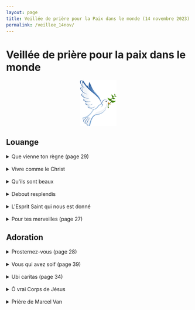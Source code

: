 ```yaml
---
layout: page
title: Veillée de prière pour la Paix dans le monde (14 novembre 2023)
permalink: /veillee_14nov/
---
```

# Veillée de prière pour la paix dans le monde

<p align="center">
  <img src="assets/images/image.png" width="20%">
</p>

## Louange


<details>
<summary> Que vienne ton règne (page 29) </summary>
  <br>
  <b>
R. Que vienne ton règne,<br>
Que ton Nom soit sanctifié,<br>
Sur la terre comme au ciel,<br>
Que ta volonté soit faite.<br>
Que coule en torrents<br>
Ton Esprit de vérité.<br>
Donne-nous ton espérance,<br>
Ton amour, ta sainteté.<br>
</b>
<br>
1/ Qui pourrait nous séparer<br>
De ton amour immense ?<br>
Qui pourrait nous détourner<br>
De ta miséricorde ?<br>
<br>
2/ Tu habites nos louanges,<br>
Tu inspires nos prières,<br>
Nous attires en ta présence<br>
Pour nous tourner vers nos frères.<br>
<br>
Pont :<br>
Délivre-nous de tout mal,<br>
Donne la paix à ce temps !<br>
Libère-nous du péché,<br>
Toi qui fais miséricorde !<br>
Rassure-nous dans l’épreuve,<br>
Nous espérons ton Royaume !<br>
Tu nous promets le bonheur,<br>
L’Avènement de Jésus !<br>
<br>
3/ Tu seras notre lumière,<br>
Il n’y aura plus de nuit.<br>
Ton Nom sera sur nos lèvres,<br>
De larmes, il n’y aura plus.<br>

</details>

<br>
<details>
<summary> Vivre comme le Christ </summary>
 <br>
 <b>
R. Vivre comme le Christ, toujours livré à l’amour,<br>
Pour aller son chemin de vie,<br>
Dans la confiance, la force et la louange.<br>
</b>
<br>
1/ Ne soyez pas ces ombres d’hommes<br>
Qui vont devant eux au hasard.<br>
Mais faites fructifier en vous<br>
Les dons que Dieu vous a donnés pour vivre.<br>
<br>
2/ Pour préparer votre avenir,<br>
Demandez simplement à̀ Dieu<br>
La force de bien accomplir<br>
Tout ce qu’il attendra de nous pour vivre<br>
<br>
3/ Tant que le souffle nous tient vie,<br>
Il nous faut bénir notre Dieu<br>
Nous chanterons sans nous lasser<br>
Son infinie miséricorde pour vivre<br>
<br>
4/ Soyez compatissants et bons<br>
Pour tous ceux qui souffrent et qui pleurent<br>
Vous savez que votre bonheur<br>
Est de semer la joie de Dieu pour vivre<br>
<br>
5/ Avec un cœur plein de confiance,<br>
Remettez à Dieu votre vie<br>
Ayez foi en sa providence,<br>
C’est son amour qui nous conduit pour vivre.<br>
<br>
</details>

<br>
<details>
<summary> Qu'ils sont beaux </summary>
 <br>

1/ Qu'ils sont beaux sur toutes les montagnes <br>
Les pieds de celui qui porte la nouvelle <br>
Qui annonce la paix, la joie, la délivrance <br>
Et qui te dit que ton Dieu règne <br>
Qu'ils sont beaux sur toutes les montagnes <br>
Les pieds de celui qui porte la nouvelle <br>
Qui annonce la paix, la joie, la délivrance <br>
Et qui te dit que ton Dieu règne <br>
<br>
<b>
R. Eclatez tous en criant de joie <br>
Car le Seigneur a racheté son peuple <br>
Il nous a libéré du joug de l'esclavage <br>
Et nous a donné son esprit <br>
</b>
<br>
2/ Réveille-toi, ô Jérusalem <br>
Revêtue de tes habits de fête <br>
Et secoue ta poussière, avance vers ton Dieu <br>
Car il a consolé son peuple <br>
Réveille-toi, ô Jérusalem <br>
Revêtue de tes habits de fête <br>
Et secoue ta poussière, avance vers ton Dieu <br>
Car il a consolé son peuple <br>
<br>
3/ Oh écoutez l'arbre des guetteurs <br>
Ils élèvent la voix <br>
Et ils crient d'allégresse <br>
Car de leurs propres yeux <br>
Ils ont vu le Seigneur <br>
Revenir en gloire à Sion <br>
Oh écoutez l'arbre des guetteurs <br>
Ils élèvent la voix <br>
Et ils crient d'allégresse <br>
Car de leurs propres yeux <br>
Ils ont vu le Seigneur <br>
Revenir en gloire à Sion <br>
<br>
</details>

<br>
<details>
<summary> Debout resplendis </summary>
 <br>
1/ Debout, resplendis, car voici ta lumière,<br>
Et sur toi la gloire du Seigneur (bis).<br>
Lève les yeux et regarde au loin,<br>
Que ton coeur tressaille d’allégresse.<br>
Voici tes fils qui reviennent vers toi,<br>
Et tes filles portées sur la hanche.<br>
<br>
<b>
R.Jérusalem, Jérusalem,<br>
Quitte ta robe de tristesse !<br>
Jérusalem, Jérusalem,<br>
Chante et danse pour ton Dieu!<br>
</b>
<br>
2/ Toutes les nations marcheront vers ta lumière,<br>
Et les Roys à ta clarté naissante (bis).<br>
De nombreux troupeaux de chameaux te couvriront,<br>
Les trésors des mers afflueront vers toi,<br>
Ils viendront d’Epha, de Saba, de Qédar,<br>
Faisant monter vers Dieu la louange.<br>
<br>
3/ Les fils d’étrangers rebâtiront tes remparts,<br>
Et leurs Roys passeront par tes portes (bis).<br>
Je ferai de toi un sujet de joie,<br>
On t’appellera « Ville du Seigneur ».<br>
Les jours de ton deuil seront tous accomplis,<br>
Parmi les nations tu me glorifieras.<br>

</details>

<br>
<details>
<summary> L'Esprit Saint qui nous est donné </summary>
 <br>
<b>
R. L’Esprit Saint qui nous est donné<br>
Fait de nous tous des fils de Dieu<br>
Appelés à la liberté,<br>
Glorifions Dieu par notre vie !<br>
</b>
<br>
1/ Nés de l’amour de notre Dieu,<br>
Fils de lumière, sel de la terre,<br>
Ferments d’amour au cœur du monde<br>
Par la puissance de l’Esprit.<br>
<br>
2/ À son image, il nous a faits<br>
Pour nous aimer comme il nous aime,<br>
Sa ressemblance reste gravée<br>
Au fond des cœurs de ceux qui l’aiment.<br>
<br>
3/ Tous ceux qu’anime l’Esprit Saint<br>
Sont délivrés de toute peur<br>
Et désormais fils adoptifs,<br>
Ils sont devenus fils du Père.<br>
<br>
4/ N’ayons pas peur d’être des saints<br>
Puisque le Christ nous a aimés,<br>
Ouvrons les portes à l’espérance,<br>
Soyons des témoins de sa paix !<br>
<br>
5/ À nos côtés se tient Marie<br>
Mère du Christ, Mère des hommes,<br>
Notre soutien et notre guide<br>
Dans notre marche vers son Fils.<br>

</details>

<br>
<details>
<summary> Pour tes merveilles (page 27) </summary>
 <br>
<b>
R. Pour tes merveilles, <br>
Je veux chanter ton Nom, <br>
Proclamer combien tu es bon ! <br>
De toi et de toi seul, Seigneur, <br>
Dépend mon sort, <br>
Ô mon roi, mon Dieu je t’adore. <br>
</b>
<br>
1/ Quand je t’appelle dans la détresse, <br>
Sensible à mon cri tu t’abaisses, <br>
Ta droite douce et forte me redresse, <br>
Contre ton sein me tient sans cesse. <br>
<br>
2/ À ta tendresse je m’abandonne, <br>
Car sûre est ta miséricorde. <br>
Qui comme toi, Seigneur, sauve et pardonne ? <br>
Pas de salut que tu n’accordes ! <br>
<br>
3/ Je ne peux vivre qu’en ta présence, <br>
Que ne me soit cachée ta face ! <br>
Ne déçois pas, Seigneur, mon espérance : <br>
À tout jamais je rendrai grâce. <br>

 </details>


## Adoration

<details>
<summary> Prosternez-vous (page 28)</summary>
 <br>
 1/ Prosternez-vous devant votre Roi, adorez-le de tout votre cœur. <br>
Faites monter vers sa majesté des chants de gloire pour votre Roi des rois ! <br>
<br>
2/ Déposez-lui, toute votre vie, accueillez-le, il est le Sauveur ! <br>
Reconnaissez son Immensité, sa Vérité, sa Puissance et sa Gloire ! <br>
</details>

<br>
<details>
<summary> Vous qui avez soif (page 39) </summary>

<br>
<b>
 Vous qui avez soif, venez à moi et buvez <br>
Car de mon cœur ouvert jaillira le fleuve qui donne la vie. (bis) <br>
</b>
<br>
1/ Que soient remplis d’allégresse les déserts, <br>
Que la steppe exulte et fleurisse, qu’elle se couvre de fleurs et soit en fête :
La splendeur de Dieu lui est donnée. <br>
<br>
2/ Affermissez les mains et les genoux affaiblis, <br>
Dites aux cœurs défaillants : soyez forts, ne craignez pas, voici votre Dieu. C’est lui qui vient vous sauver ! <br>
<br>
4/ En ce jour-là s’ouvriront les yeux des aveugles,<br>
Les oreilles des sourds entendront ; alors le boiteux bondira comme un cerf, et le muet criera de joie.<br>
<br>
5/ Ce jour-là dans le désert les eaux jailliront, <br>
Et les torrents dans la steppe. La terre brûlée deviendra un verger, Le pays de la soif un jardin. <br>
<br>
6/ Dieu tracera un chemin, une voie sacrée ; <br>
Les insensés n’y passeront pas. Tous les rachetés du Seigneur y marcheront, Dieu lui-même les conduira. <br>


</details>

<br>
<details>
<summary> Ubi caritas (page 34)</summary>
 <br>
<b>
  R. Ubi caritas et amor, <br>
  Ubi caritas Deus ibi est <br>
  </b>
  <br>
  1/ Ce n’est pas nous qui avons aimé Dieu,<br>
  Mais c’est Lui qui nous aimés le premier,<br>
  Et qui a envoyé son fils en victime offerte pour nos péchés.<br>
  <br>
  2/ Si Dieu nous a aimés ainsi,<br>
  Nous devons aussi nous aimer les uns les autres,<br>
  Dieu, personne ne l’a jamais contemplés;<br>
  Si nous nous aimons les uns les autres,<br>
  Dieu demeure en nous.<br>
  <br>
  3/ En ceci s’est manifesté l’amour de Dieu pour nous,<br>
  Dieu a envoyé son fils unique dans le monde,<br>
  Afin que nous vivions par Lui,<br>
  Il nous a donné son Esprit.<br>
  <br>
  5/ Celui qui n’aime pas son frère qu’il voit, <br>
  Ne saurait aimer le Dieu qu’il ne voit pas. <br>
  Voilà le commandement que nous avons reçu de Lui: <br>
  Que celui qui aime Dieu aime aussi son frère. <br>



</details>


<br>
<details>
<summary> Ô vrai Corps de Jésus </summary>
 <br>
  Vrai corps de Jésus <br>
Immolé pour nous sur la croix <br>
Toi dont le coté transpercé <br>
Laissa jaillir le sang et l’eau. <br>
Nous t’adorons, nous te contemplons <br>
Fais nous gouter la joie du ciel, <br>
Maintenant et au combat de la mort. <br>
Ô doux Jésus, ô Fils de Marie, <br>
Nous t’adorons et nous te contemplons <br>
Ô doux Jésus. <br>


</details>



<br>
<details>
<summary> Prière de Marcel Van </summary>
 <br>

Seigneur Jésus, aie compassion de la France,<br>
daigne l'étreindre dans ton Amour<br>
et lui en montrer toute la tendresse.<br>
Fais que, remplie d'Amour pour toi,<br>
elle contribue à te faire aimer de toutes les nations de la terre.<br>
Ô Amour de Jésus, nous prenons ici l'engagement de te rester à jamais fidèles<br>
et de travailler d'un cœur ardent à répandre ton Règne dans tout l'univers.<br>
<br>
Amen<br>

</details>


